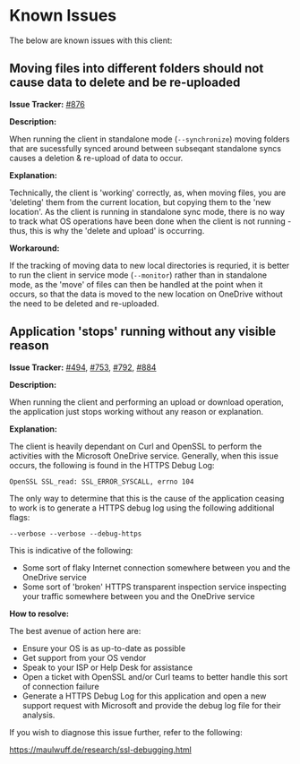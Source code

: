# Known Issues
The below are known issues with this client:

## Moving files into different folders should not cause data to delete and be re-uploaded
**Issue Tracker:** [#876](https://github.com/abraunegg/onedrive/issues/876)

**Description:**

When running the client in standalone mode (`--synchronize`) moving folders that are sucessfully synced around between subseqant standalone syncs causes a deletion & re-upload of data to occur.

**Explanation:**

Technically, the client is 'working' correctly, as, when moving files, you are 'deleting' them from the current location, but copying them to the 'new location'. As the client is running in standalone sync mode, there is no way to track what OS operations have been done when the client is not running - thus, this is why the 'delete and upload' is occurring.

**Workaround:**

If the tracking of moving data to new local directories is requried, it is better to run the client in service mode (`--monitor`) rather than in standalone mode, as the 'move' of files can then be handled at the point when it occurs, so that the data is moved to the new location on OneDrive without the need to be deleted and re-uploaded.

## Application 'stops' running without any visible reason
**Issue Tracker:** [#494](https://github.com/abraunegg/onedrive/issues/494), [#753](https://github.com/abraunegg/onedrive/issues/753), [#792](https://github.com/abraunegg/onedrive/issues/792), [#884](https://github.com/abraunegg/onedrive/issues/884)

**Description:**

When running the client and performing an upload or download operation, the application just stops working without any reason or explanation.

**Explanation:**

The client is heavily dependant on Curl and OpenSSL to perform the activities with the Microsoft OneDrive service. Generally, when this issue occurs, the following is found in the HTTPS Debug Log:
```
OpenSSL SSL_read: SSL_ERROR_SYSCALL, errno 104
```
The only way to determine that this is the cause of the application ceasing to work is to generate a HTTPS debug log using the following additional flags:
```
--verbose --verbose --debug-https
```

This is indicative of the following:
* Some sort of flaky Internet connection somewhere between you and the OneDrive service
* Some sort of 'broken' HTTPS transparent inspection service inspecting your traffic somewhere between you and the OneDrive service

**How to resolve:**

The best avenue of action here are:
* Ensure your OS is as up-to-date as possible
* Get support from your OS vendor
* Speak to your ISP or Help Desk for assistance
* Open a ticket with OpenSSL and/or Curl teams to better handle this sort of connection failure
* Generate a HTTPS Debug Log for this application and open a new support request with Microsoft and provide the debug log file for their analysis.

If you wish to diagnose this issue further, refer to the following:

https://maulwuff.de/research/ssl-debugging.html
